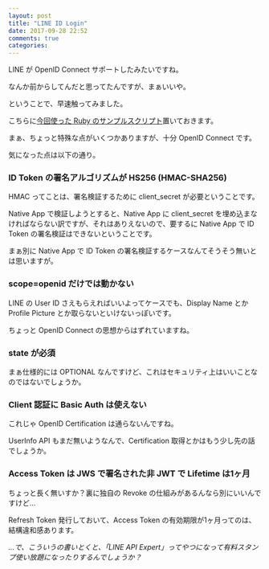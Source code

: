 ```yaml
---
layout: post
title: "LINE ID Login"
date: 2017-09-28 22:52
comments: true
categories:
---
```


LINE が OpenID Connect サポートしたみたいですね。

なんか前からしてんだと思ってたんですが、まぁいいや。

ということで、早速触ってみました。

こちらに[今回使った Ruby のサンプルスクリプト](https://gist.github.com/nov/58912dda45a65768d8f05343225780b2)置いておきます。

まぁ、ちょっと特殊な点がいくつかありますが、十分 OpenID Connect です。

気になった点は以下の通り。

<!-- more -->

### ID Token の署名アルゴリズムが HS256 (HMAC-SHA256)

HMAC ってことは、署名検証するために client_secret が必要ということです。

Native App で検証しようとすると、Native App に client_secret を埋め込まなければならない訳ですが、それはありえないので、要するに Native App で ID Token の署名検証はできないということです。

まぁ別に Native App で ID Token の署名検証するケースなんてそうそう無いとは思いますが。

### scope=openid だけでは動かない

LINE の User ID さえもらえればいいよってケースでも、Display Name とか Profile Picture とか取らないといけないっぽいです。

ちょっと OpenID Connect の思想からはずれていますね。

### state が必須

まぁ仕様的には OPTIONAL なんですけど、これはセキュリティ上はいいことなのではないでしょうか。

### Client 認証に Basic Auth は使えない

これじゃ OpenID Certification は通らないんですね。

UserInfo API もまだ無いようなんで、Certification 取得とかはもう少し先の話でしょうか。

### Access Token は JWS で署名された非 JWT で Lifetime は1ヶ月

ちょっと長く無いすか？裏に独自の Revoke の仕組みがあるんなら別にいいんですけど...

Refresh Token 発行しておいて、Access Token の有効期限が1ヶ月ってのは、結構違和感あります。


*...で、こういうの書いとくと、「LINE API Expert」ってやつになって有料スタンプ使い放題になったりするんでしょうか？*